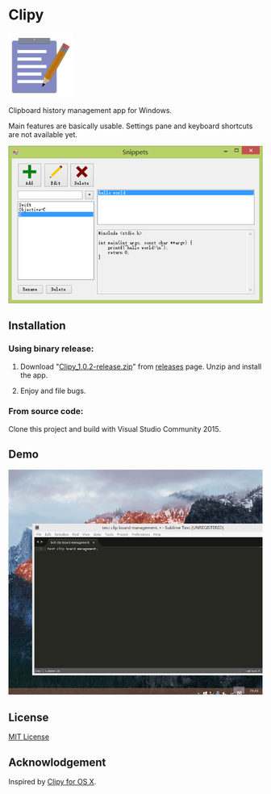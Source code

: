 # Clipy

![Icon](icon.png)

Clipboard history management app for Windows.

Main features are basically usable. Settings pane and keyboard shortcuts are not available yet. 

![Screenshot](screenshot.png)

## Installation

### Using binary release:

1. Download "[Clipy_1.0.2-release.zip](https://github.com/venj/Clipy/releases/download/1.0.2/Clipy_1.0.2-release.zip)" from [releases](https://github.com/venj/Clipy/releases) page. Unzip and install the app.

2. Enjoy and file bugs.

### From source code:

Clone this project and build with Visual Studio Community 2015. 

## Demo

![Demo](demo.gif)

## License

[MIT License](LICENSE)

## Acknowlodgement

Inspired by [Clipy for OS X](https://github.com/Clipy/Clipy). 
